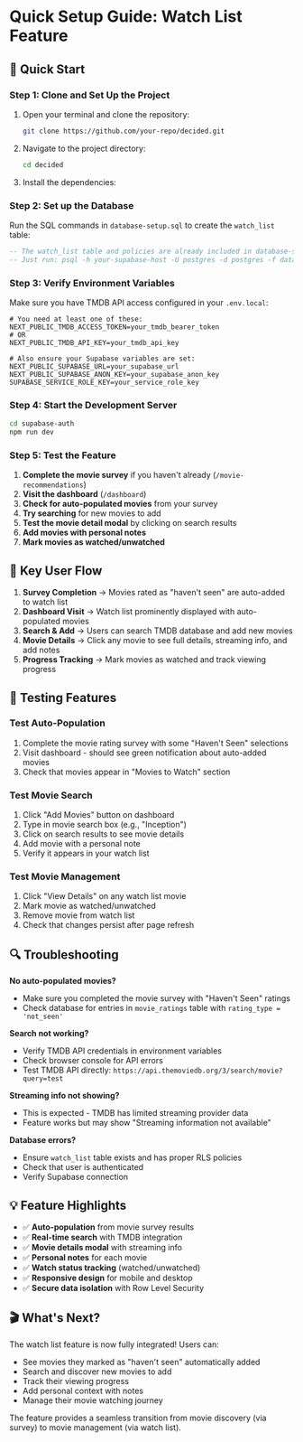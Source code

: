 # Quick Setup Guide: Watch List Feature

## 🚀 Quick Start

### Step 1: Clone and Set Up the Project

1. Open your terminal and clone the repository:
   ```bash
   git clone https://github.com/your-repo/decided.git
   ```

2. Navigate to the project directory:
   ```bash
   cd decided
   ```

3. Install the dependencies:

### Step 2: Set up the Database
Run the SQL commands in `database-setup.sql` to create the `watch_list` table:

```sql
-- The watch_list table and policies are already included in database-setup.sql
-- Just run: psql -h your-supabase-host -U postgres -d postgres -f database-setup.sql
```

### Step 3: Verify Environment Variables
Make sure you have TMDB API access configured in your `.env.local`:

```env
# You need at least one of these:
NEXT_PUBLIC_TMDB_ACCESS_TOKEN=your_tmdb_bearer_token
# OR
NEXT_PUBLIC_TMDB_API_KEY=your_tmdb_api_key

# Also ensure your Supabase variables are set:
NEXT_PUBLIC_SUPABASE_URL=your_supabase_url
NEXT_PUBLIC_SUPABASE_ANON_KEY=your_supabase_anon_key
SUPABASE_SERVICE_ROLE_KEY=your_service_role_key
```

### Step 4: Start the Development Server
```bash
cd supabase-auth
npm run dev
```

### Step 5: Test the Feature
1. **Complete the movie survey** if you haven't already (`/movie-recommendations`)
2. **Visit the dashboard** (`/dashboard`) 
3. **Check for auto-populated movies** from your survey
4. **Try searching** for new movies to add
5. **Test the movie detail modal** by clicking on search results
6. **Add movies with personal notes**
7. **Mark movies as watched/unwatched**

## 🎯 Key User Flow

1. **Survey Completion** → Movies rated as "haven't seen" are auto-added to watch list
2. **Dashboard Visit** → Watch list prominently displayed with auto-populated movies
3. **Search & Add** → Users can search TMDB database and add new movies
4. **Movie Details** → Click any movie to see full details, streaming info, and add notes
5. **Progress Tracking** → Mark movies as watched and track viewing progress

## 🧪 Testing Features

### Test Auto-Population
1. Complete the movie rating survey with some "Haven't Seen" selections
2. Visit dashboard - should see green notification about auto-added movies
3. Check that movies appear in "Movies to Watch" section

### Test Movie Search
1. Click "Add Movies" button on dashboard
2. Type in movie search box (e.g., "Inception")
3. Click on search results to see movie details
4. Add movie with a personal note
5. Verify it appears in your watch list

### Test Movie Management
1. Click "View Details" on any watch list movie
2. Mark movie as watched/unwatched
3. Remove movie from watch list
4. Check that changes persist after page refresh

## 🔍 Troubleshooting

**No auto-populated movies?**
- Make sure you completed the movie survey with "Haven't Seen" ratings
- Check database for entries in `movie_ratings` table with `rating_type = 'not_seen'`

**Search not working?**
- Verify TMDB API credentials in environment variables
- Check browser console for API errors
- Test TMDB API directly: `https://api.themoviedb.org/3/search/movie?query=test`

**Streaming info not showing?**
- This is expected - TMDB has limited streaming provider data
- Feature works but may show "Streaming information not available"

**Database errors?**
- Ensure `watch_list` table exists and has proper RLS policies
- Check that user is authenticated
- Verify Supabase connection

## 💡 Feature Highlights

- ✅ **Auto-population** from movie survey results
- ✅ **Real-time search** with TMDB integration  
- ✅ **Movie details modal** with streaming info
- ✅ **Personal notes** for each movie
- ✅ **Watch status tracking** (watched/unwatched)
- ✅ **Responsive design** for mobile and desktop
- ✅ **Secure data isolation** with Row Level Security

## 🎬 What's Next?

The watch list feature is now fully integrated! Users can:
- See movies they marked as "haven't seen" automatically added
- Search and discover new movies to add
- Track their viewing progress
- Add personal context with notes
- Manage their movie watching journey

The feature provides a seamless transition from movie discovery (via survey) to movie management (via watch list). 